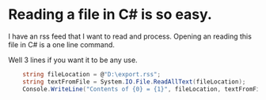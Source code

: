 # Reading a file in C# is so easy.
I have an rss feed that I want to read and process. Opening an reading this file in C# is a one line command.

Well 3 lines if you want it to be any use.

```C#
    string fileLocation = @"D:\export.rss";
    string textFromFile = System.IO.File.ReadAllText(fileLocation);
    Console.WriteLine("Contents of {0} = {1}", fileLocation, textFromFile);
```

